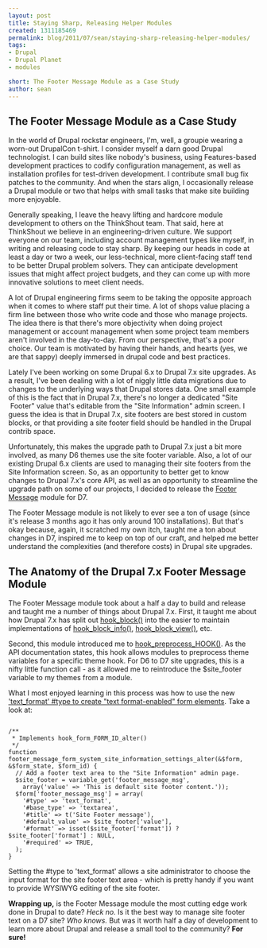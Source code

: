 ```yaml
---
layout: post
title: Staying Sharp, Releasing Helper Modules
created: 1311185469
permalink: blog/2011/07/sean/staying-sharp-releasing-helper-modules/
tags:
- Drupal
- Drupal Planet
- modules

short: The Footer Message Module as a Case Study
author: sean
---
```

<h2>The Footer Message Module as a Case Study</h2><p>In the world of Drupal rockstar engineers, I'm, well, a groupie wearing a worn-out DrupalCon t-shirt. I consider myself a darn good Drupal technologist. I can build sites like nobody's business, using Features-based development practices to codify configuration management, as well as installation profiles for test-driven development. I contribute small bug fix patches to the community. And when the stars align, I occasionally release a Drupal module or two that helps with small tasks that make site building more enjoyable.</p><!-- break --><p>Generally speaking, I leave the heavy lifting and hardcore module development to others on the ThinkShout team. That said, here at ThinkShout we believe in an engineering-driven culture. We support everyone on our team, including account management types like myself, in writing and releasing code to stay sharp. By keeping our heads in code at least a day or two a week, our less-technical, more client-facing staff tend to be better Drupal problem solvers. They can anticipate development issues that might affect project budgets, and they can come up with more innovative solutions to meet client needs.</p><p>A lot of Drupal engineering firms seem to be taking the opposite approach when it comes to where staff put their time. A lot of shops value placing a firm line between those who write code and those who manage projects. The idea there is that there's more objectivity when doing project management or account management when some project team members aren't involved in the day-to-day. From our perspective, that's a poor choice. Our team is motivated by having their hands, and hearts (yes, we are that sappy) deeply immersed in drupal code and best practices.</p><p>Lately I've been working on some Drupal 6.x to Drupal 7.x site upgrades. As a result, I've been dealing with a lot of niggly little data migrations due to changes to the underlying ways that Drupal stores data. One small example of this is the fact that in Drupal 7.x, there's no longer a dedicated "Site &nbsp;Footer" value that's editable from the "Site Information" admin screen. I guess the idea is that in Drupal 7.x, site footers are best stored in custom blocks, or that providing a site footer field should be handled in the Drupal contrib space.</p><p>Unfortunately, this makes the upgrade path to Drupal 7.x just a bit more involved, as many D6 themes use the site footer variable. Also, a lot of our existing Drupal 6.x clients are used to managing their site footers from the Site Information screen. So, as an opportunity to better get to know changes to Drupal 7.x's core API, as well as an opportunity to streamline the upgrade path on some of our projects, I decided to release the&nbsp;<a href="http://drupal.org/project/footer_message" target="_blank">Footer Message</a> module for D7.</p><p>The Footer Message module is not likely to ever see a ton of usage (since it's release 3 months ago it has only around 100 installations). But that's okay because, again, it scratched my own itch, taught me a ton about changes in D7, inspired me to keep on top of our craft, and helped me better understand the complexities (and therefore costs) in Drupal site upgrades.</p><h2>The Anatomy of the Drupal 7.x Footer Message Module</h2><p>The Footer Message module took about a half a day to build and release and taught me a number of things about Drupal 7.x. First, it taught me about how Drupal 7.x has split out&nbsp;<a href="http://api.drupal.org/api/drupal/developer--hooks--core.php/function/hook_block/6" target="_blank">hook_block()</a> into the easier to maintain implementations of&nbsp;<a href="http://api.drupal.org/api/drupal/modules--block--block.api.php/function/hook_block_info/7" target="_blank">hook_block_info()</a>, <a href="http://api.drupal.org/api/drupal/modules--block--block.api.php/function/hook_block_view/7" target="_blank">hook_block_view()</a>, etc.</p><p>Second, this module introduced me to <a href="http://api.drupal.org/api/drupal/modules--system--theme.api.php/function/hook_preprocess_HOOK/7" target="_blank">hook_preprocess_HOOK()</a>. As the API documentation states, this hook allows modules to preprocess theme variables for a specific theme hook. For D6 to D7 site upgrades, this is a nifty little function call - as it allowed me to reintroduce the $site_footer variable to my themes from a module.</p><p>What I most enjoyed learning in this process was how to use the new <a href="http://drupal.org/update/modules/6/7#text_format" target="_blank">'text_format' #type to create "text format-enabled" form elements</a>. Take a look at:</p>
<pre><code>
/**
 * Implements hook_form_FORM_ID_alter()
 */
function footer_message_form_system_site_information_settings_alter(&amp;$form, &amp;$form_state, $form_id) {	
  // Add a footer text area to the "Site Information" admin page.
  $site_footer = variable_get('footer_message_msg',
    array('value' =&gt; 'This is default site footer content.'));
  $form['footer_message_msg'] = array(
    '#type' =&gt; 'text_format',
    '#base_type' =&gt; 'textarea',
    '#title' =&gt; t('Site Footer message'),
    '#default_value' =&gt; $site_footer['value'],
    '#format' =&gt; isset($site_footer['format']) ? $site_footer['format'] : NULL, 
    '#required' =&gt; TRUE,
  );
}
</code></pre>
<p>Setting the #type to 'text_format' allows a site administrator to choose the input format for the site footer text area - which is pretty handy if you want to provide WYSIWYG editing of the site footer.</p><p><strong>Wrapping up,</strong> is the Footer Message module the most cutting edge work done in Drupal to date? <em>Heck no.</em> Is it the best way to manage site footer text on a D7 site? <em>Who knows.</em> But was it worth half a day of development to learn more about Drupal and release a small tool to the community? <strong>For sure!</strong></p>
